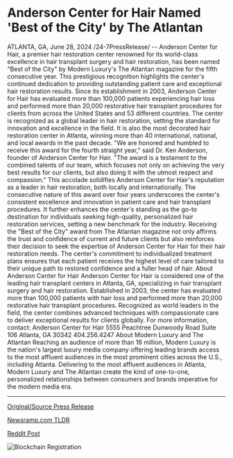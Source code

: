 # Anderson Center for Hair Named 'Best of the City' by The Atlantan

ATLANTA, GA, June 28, 2024 /24-7PressRelease/ -- Anderson Center for Hair, a premier hair restoration center renowned for its world-class excellence in hair transplant surgery and hair restoration, has been named "Best of the City" by Modern Luxury's The Atlantan magazine for the fifth consecutive year. This prestigious recognition highlights the center's continued dedication to providing outstanding patient care and exceptional hair restoration results.  Since its establishment in 2003, Anderson Center for Hair has evaluated more than 100,000 patients experiencing hair loss and performed more than 20,000 restorative hair transplant procedures for clients from across the United States and 53 different countries. The center is recognized as a global leader in hair restoration, setting the standard for innovation and excellence in the field. It is also the most decorated hair restoration center in Atlanta, winning more than 40 international, national, and local awards in the past decade.  "We are honored and humbled to receive this award for the fourth straight year," said Dr. Ken Anderson, founder of Anderson Center for Hair. "The award is a testament to the combined talents of our team, which focuses not only on achieving the very best results for our clients, but also doing it with the utmost respect and compassion."  This accolade solidifies Anderson Center for Hair's reputation as a leader in hair restoration, both locally and internationally. The consecutive nature of this award over four years underscores the center's consistent excellence and innovation in patient care and hair transplant procedures. It further enhances the center's standing as the go-to destination for individuals seeking high-quality, personalized hair restoration services, setting a new benchmark for the industry.  Receiving the "Best of the City" award from The Atlantan magazine not only affirms the trust and confidence of current and future clients but also reinforces their decision to seek the expertise of Anderson Center for Hair for their hair restoration needs. The center's commitment to individualized treatment plans ensures that each patient receives the highest level of care tailored to their unique path to restored confidence and a fuller head of hair.  About Anderson Center for Hair  Anderson Center for Hair is considered one of the leading hair transplant centers in Atlanta, GA, specializing in hair transplant surgery and hair restoration. Established in 2003, the center has evaluated more than 100,000 patients with hair loss and performed more than 20,000 restorative hair transplant procedures. Recognized as world leaders in the field, the center combines advanced techniques with compassionate care to deliver exceptional results for clients globally.  For more information, contact:  Anderson Center for Hair 5555 Peachtree Dunwoody Road Suite 106 Atlanta, GA 30342 404.256.4247  About Modern Luxury and The Atlantan  Reaching an audience of more than 16 million, Modern Luxury is the nation's largest luxury media company offering leading brands access to the most affluent audiences in the most prominent cities across the U.S., including Atlanta. Delivering to the most affluent audiences in Atlanta, Modern Luxury and The Atlantan create the kind of one-to-one, personalized relationships between consumers and brands imperative for the modern media era. 

---

[Original/Source Press Release](https://www.24-7pressrelease.com/press-release/512120/anderson-center-for-hair-named-best-of-the-city-by-the-atlantan)
                    

[Newsramp.com TLDR](None) 



[Reddit Post](https://www.reddit.com/r/HealthCareNewsInfo/comments/1dqdose/anderson_center_for_hair_named_best_of_the_city/) 



![Blockchain Registration](https://cdn.newsramp.app/24-7PressRelease/qrcode/246/28/blurZ30U.webp)